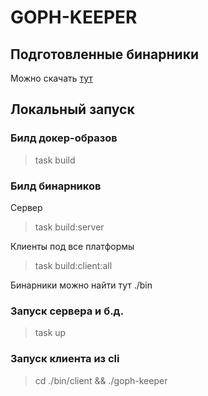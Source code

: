 # GOPH-KEEPER

## Подготовленные бинарники

Можно скачать [тут](https://github.com/ktigay/goph-keeper/releases/latest)

## Локальный запуск

### Билд докер-образов
> task build
 
### Билд бинарников
Сервер
> task build:server

Клиенты под все платформы

> task build:client:all

Бинарники можно найти тут ./bin 

### Запуск сервера и б.д.
> task up

### Запуск клиента из cli

> cd ./bin/client && ./goph-keeper
